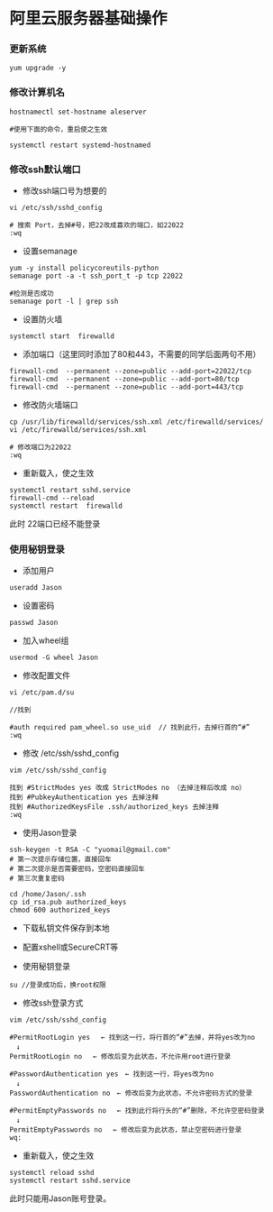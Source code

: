 # 阿里云服务器基础操作

### 更新系统
```shell
yum upgrade -y
```

### 修改计算机名
```shell
hostnamectl set-hostname aleserver

#使用下面的命令，重启使之生效

systemctl restart systemd-hostnamed
```
### 修改ssh默认端口

* 修改ssh端口号为想要的
```shell
vi /etc/ssh/sshd_config

# 搜索 Port，去掉#号，把22改成喜欢的端口，如22022
:wq
```
* 设置semanage
```shell
yum -y install policycoreutils-python
semanage port -a -t ssh_port_t -p tcp 22022

#检测是否成功
semanage port -l | grep ssh
```

* 设置防火墙
```shell
systemctl start  firewalld
```
* 添加端口（这里同时添加了80和443，不需要的同学后面两句不用）
```shell
firewall-cmd  --permanent --zone=public --add-port=22022/tcp
firewall-cmd  --permanent --zone=public --add-port=80/tcp
firewall-cmd  --permanent --zone=public --add-port=443/tcp
```
* 修改防火墙端口
```shell
cp /usr/lib/firewalld/services/ssh.xml /etc/firewalld/services/
vi /etc/firewalld/services/ssh.xml

# 修改端口为22022
:wq
```
* 重新载入，使之生效
```shell
systemctl restart sshd.service
firewall-cmd --reload  
systemctl restart  firewalld
```
此时 22端口已经不能登录


### 使用秘钥登录
* 添加用户
```shell
useradd Jason
```
* 设置密码
```shell
passwd Jason
```
* 加入wheel组
```shell
usermod -G wheel Jason  
```
* 修改配置文件
```shell
vi /etc/pam.d/su

//找到

#auth required pam_wheel.so use_uid  // 找到此行，去掉行首的“#”
:wq
```

* 修改 /etc/ssh/sshd_config 

```shell
vim /etc/ssh/sshd_config

找到 #StrictModes yes 改成 StrictModes no （去掉注释后改成 no） 
找到 #PubkeyAuthentication yes 去掉注释 
找到 #AuthorizedKeysFile .ssh/authorized_keys 去掉注释
:wq
``` 
* 使用Jason登录
```shell
ssh-keygen -t RSA -C "yuomail@gmail.com"
# 第一次提示存储位置，直接回车
# 第二次提示是否需要密码，空密码直接回车
# 第三次重复密码

cd /home/Jason/.ssh
cp id_rsa.pub authorized_keys
chmod 600 authorized_keys 
```
* 下载私钥文件保存到本地

* 配置xshell或SecureCRT等

* 使用秘钥登录
```shell
su //登录成功后，换root权限
```
* 修改ssh登录方式
```shell
vim /etc/ssh/sshd_config

#PermitRootLogin yes 　← 找到这一行，将行首的“#”去掉，并将yes改为no
　↓
PermitRootLogin no 　← 修改后变为此状态，不允许用root进行登录

#PasswordAuthentication yes　← 找到这一行，将yes改为no
　↓
PasswordAuthentication no　← 修改后变为此状态，不允许密码方式的登录

#PermitEmptyPasswords no　 ← 找到此行将行头的“#”删除，不允许空密码登录
　↓
PermitEmptyPasswords no　 ← 修改后变为此状态，禁止空密码进行登录
wq:
```
* 重新载入，使之生效
```shell
systemctl reload sshd 
systemctl restart sshd.service
```
此时只能用Jason账号登录。